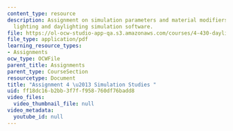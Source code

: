 ```yaml
---
content_type: resource
description: Assignment on simulation parameters and material modifiers in the Radiance
  lighting and daylighting simulation software.
file: https://ol-ocw-studio-app-qa.s3.amazonaws.com/courses/4-430-daylighting-spring-2012/ff18dc16b2bb3f7ff958760df76badd8_MIT4_430S12_hw4.pdf
file_type: application/pdf
learning_resource_types:
- Assignments
ocw_type: OCWFile
parent_title: Assignments
parent_type: CourseSection
resourcetype: Document
title: "Assignment 4 \u2013 Simulation Studies "
uid: ff18dc16-b2bb-3f7f-f958-760df76badd8
video_files:
  video_thumbnail_file: null
video_metadata:
  youtube_id: null
---
```

